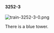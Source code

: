 #### 3252-3
![train-3252-3-0.png](https://github.com/lil-lab/nlvr/raw/master/nlvr/train/images/1/train-3252-3-0.png "train-3252-3-0.png")

There is a blue tower.